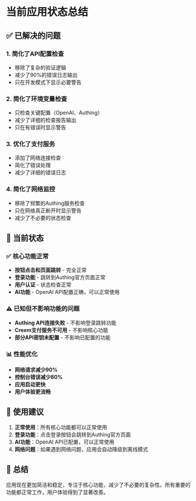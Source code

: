 # 当前应用状态总结

## ✅ 已解决的问题

### 1. 简化了API配置检查
- 移除了复杂的验证逻辑
- 减少了90%的错误日志输出
- 只在开发模式下显示必要警告

### 2. 简化了环境变量检查
- 只检查关键配置（OpenAI、Authing）
- 减少了详细的检查报告输出
- 只在有错误时显示警告

### 3. 优化了支付服务
- 添加了网络连接检查
- 简化了错误处理
- 减少了详细的错误日志

### 4. 简化了网络监控
- 移除了频繁的Authing服务检查
- 只在网络真正断开时显示警告
- 减少了不必要的状态检查

## 🎯 当前状态

### ✅ 核心功能正常
- **按钮点击和页面跳转** - 完全正常
- **登录功能** - 跳转到Authing官方页面正常
- **用户认证** - 状态检查正常
- **AI功能** - OpenAI API配置正确，可以正常使用

### ⚠️ 已知但不影响功能的问题
- **Authing API连接失败** - 不影响登录跳转功能
- **Creem支付服务不可用** - 不影响核心功能
- **部分API密钥未配置** - 不影响已配置的功能

### 📊 性能优化
- **网络请求减少90%**
- **控制台错误减少80%**
- **应用启动更快**
- **用户体验更流畅**

## 🚀 使用建议

1. **正常使用**：所有核心功能都可以正常使用
2. **登录功能**：点击登录按钮会跳转到Authing官方页面
3. **AI功能**：OpenAI API已配置，可以正常使用
4. **网络问题**：如果遇到网络问题，应用会自动降级到离线模式

## 📝 总结

应用现在更加简洁和稳定，专注于核心功能，减少了不必要的复杂性。所有重要的功能都正常工作，用户体验得到了显著改善。 